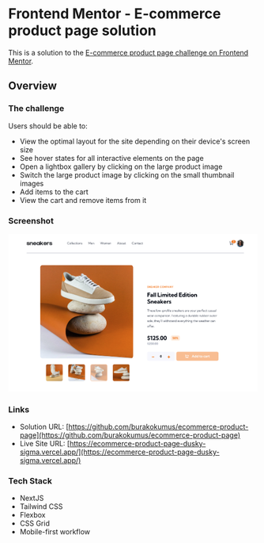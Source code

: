 # Frontend Mentor - E-commerce product page solution

This is a solution to the [E-commerce product page challenge on Frontend Mentor](https://www.frontendmentor.io/challenges/ecommerce-product-page-UPsZ9MJp6).

## Overview

### The challenge

Users should be able to:

- View the optimal layout for the site depending on their device's screen size
- See hover states for all interactive elements on the page
- Open a lightbox gallery by clicking on the large product image
- Switch the large product image by clicking on the small thumbnail images
- Add items to the cart
- View the cart and remove items from it

### Screenshot

![](/public/design/result.png)

### Links

- Solution URL: [https://github.com/burakokumus/ecommerce-product-page](https://github.com/burakokumus/ecommerce-product-page)
- Live Site URL: [https://ecommerce-product-page-dusky-sigma.vercel.app/](https://ecommerce-product-page-dusky-sigma.vercel.app/)

### Tech Stack

- NextJS
- Tailwind CSS
- Flexbox
- CSS Grid
- Mobile-first workflow
